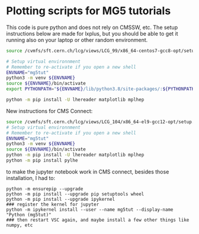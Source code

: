# Plotting scripts for MG5 tutorials

This code is pure python and does not rely on CMSSW, etc. The setup instructions below are made for lxplus,
but you should be able to get it running also on your laptop or other random environment.

```bash 
source /cvmfs/sft.cern.ch/lcg/views/LCG_99/x86_64-centos7-gcc8-opt/setup.sh

# Setup virtual environnment
# Remember to re-activate if you open a new shell
ENVNAME="mg5tut"
python3 -m venv ${ENVNAME}
source ${ENVNAME}/bin/activate
export PYTHONPATH="${ENVNAME}/lib/python3.8/site-packages/:${PYTHONPATH}"

python -m pip install -U lhereader matplotlib mplhep 

```


New instructions for CMS Connect:
```bash
source /cvmfs/sft.cern.ch/lcg/views/LCG_104/x86_64-el9-gcc12-opt/setup.sh
# Setup virtual environnment
# Remember to re-activate if you open a new shell
ENVNAME="mg5tut"
python3 -m venv ${ENVNAME}
source ${ENVNAME}/bin/activate
python -m pip install -U lhereader matplotlib mplhep 
python -m pip install pylhe
```

to make the jupyter notebook work in CMS connect, besides those installation, I had to:

```
python -m ensurepip --upgrade
python -m pip install --upgrade pip setuptools wheel
python -m pip install --upgrade ipykernel
### register the kernel for jupyter
python -m ipykernel install --user --name mg5tut --display-name "Python (mg5tut)"
### then restart VSC again, and maybe install a few other things like numpy, etc
```

